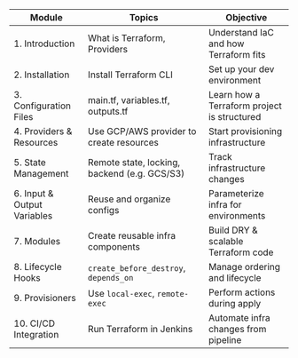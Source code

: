 | **Module**                  | **Topics**                                   | **Objective**                               |
| --------------------------- | -------------------------------------------- | ------------------------------------------- |
| 1. Introduction             | What is Terraform, Providers                 | Understand IaC and how Terraform fits       |
| 2. Installation             | Install Terraform CLI                        | Set up your dev environment                 |
| 3. Configuration Files      | main.tf, variables.tf, outputs.tf            | Learn how a Terraform project is structured |
| 4. Providers & Resources    | Use GCP/AWS provider to create resources     | Start provisioning infrastructure           |
| 5. State Management         | Remote state, locking, backend (e.g. GCS/S3) | Track infrastructure changes                |
| 6. Input & Output Variables | Reuse and organize configs                   | Parameterize infra for environments         |
| 7. Modules                  | Create reusable infra components             | Build DRY & scalable Terraform code         |
| 8. Lifecycle Hooks          | `create_before_destroy`, `depends_on`        | Manage ordering and lifecycle               |
| 9. Provisioners             | Use `local-exec`, `remote-exec`              | Perform actions during apply                |
| 10. CI/CD Integration       | Run Terraform in Jenkins                     | Automate infra changes from pipeline        |
